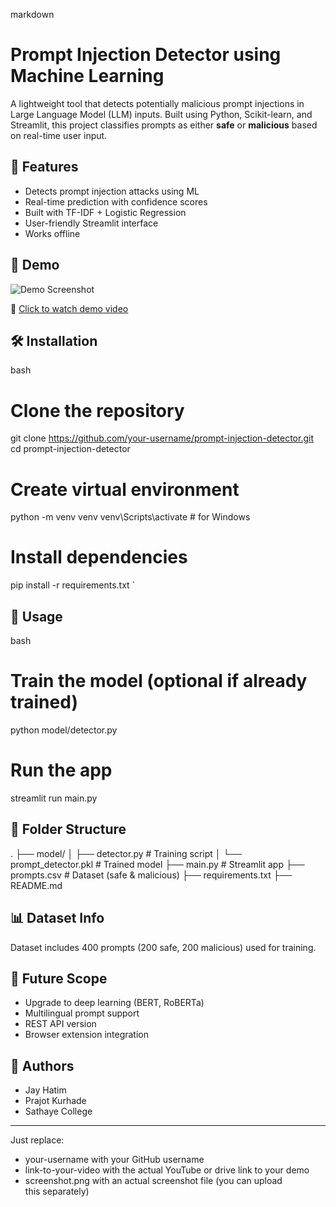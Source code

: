 markdown
# Prompt Injection Detector using Machine Learning

A lightweight tool that detects potentially malicious prompt injections in Large Language Model (LLM) inputs. 
Built using Python, Scikit-learn, and Streamlit, this project classifies prompts as either **safe** or **malicious** 
based on real-time user input.

## 🚀 Features
- Detects prompt injection attacks using ML
- Real-time prediction with confidence scores
- Built with TF-IDF + Logistic Regression
- User-friendly Streamlit interface
- Works offline

## 📸 Demo
![Demo Screenshot](screenshot.png)

🎥 [Click to watch demo video](https://youtu.be/kDcdcEst1sA?si=3bC9zUkamzMsniv5)

## 🛠 Installation

bash
# Clone the repository
git clone https://github.com/your-username/prompt-injection-detector.git
cd prompt-injection-detector

# Create virtual environment
python -m venv venv
venv\Scripts\activate  # for Windows

# Install dependencies
pip install -r requirements.txt
`

## 🚦 Usage

bash
# Train the model (optional if already trained)
python model/detector.py

# Run the app
streamlit run main.py


## 📁 Folder Structure


.
├── model/
│   ├── detector.py         # Training script
│   └── prompt_detector.pkl # Trained model
├── main.py                 # Streamlit app
├── prompts.csv             # Dataset (safe & malicious)
├── requirements.txt
├── README.md


## 📊 Dataset Info

Dataset includes 400 prompts (200 safe, 200 malicious) used for training.

## 🔮 Future Scope

* Upgrade to deep learning (BERT, RoBERTa)
* Multilingual prompt support
* REST API version
* Browser extension integration

## 👥 Authors

* Jay Hatim
* Prajot Kurhade
* Sathaye College



---

Just replace:
- your-username with your GitHub username
- link-to-your-video with the actual YouTube or drive link to your demo
- screenshot.png with an actual screenshot file (you can upload this separately)
